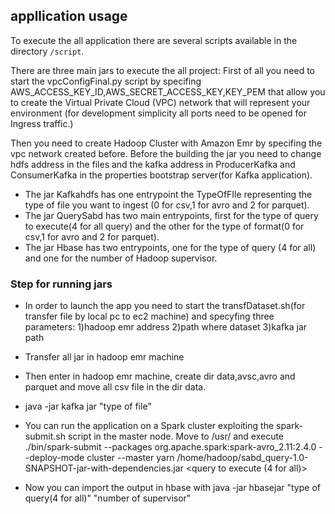 ## appllication usage
To execute the all application there are several scripts available in the directory `/script`.

There are three main jars to execute the all project:
First of all you need to start the vpcConfigFinal.py script by specifing AWS_ACCESS_KEY_ID,AWS_SECRET_ACCESS_KEY,KEY_PEM that allow you to create the Virtual Private Cloud (VPC) network that will represent your environment (for development simplicity all ports need to be opened for Ingress traffic.)

Then you need to create Hadoop Cluster with Amazon Emr by specifing the vpc network created before.
Before the building the jar you need to change hdfs address in the files and the kafka address in ProducerKafka and ConsumerKafka in the properties bootstrap server(for Kafka application).

- The jar Kafkahdfs has one entrypoint the TypeOfFIle representing the type of file you want to ingest (0 for csv,1 for avro and 2 for parquet).
- The jar QuerySabd has two main entrypoints, first for the type of query to execute(4 for all query) and the other for the type of format(0 for csv,1 for avro and 2 for parquet).
- The jar Hbase has two entrypoints, one for the type of query (4 for all) and one for the number of Hadoop supervisor.

### Step for running jars

- In order to launch the app you need to start the transfDataset.sh(for transfer file by local pc to ec2 machine) and specyfing three parameters:
        1)hadoop emr address
        2)path where dataset
        3)kafka jar path
- Transfer all jar in hadoop emr machine

- Then enter in hadoop emr machine, create dir data,avsc,avro and parquet and move all csv file in the dir data.
- java -jar kafka jar "type of file"
- You can run the application on a Spark cluster exploiting the spark-submit.sh script in the master node. Move to /usr/ and execute ./bin/spark-submit --packages org.apache.spark:spark-avro_2.11:2.4.0
                   --deploy-mode cluster --master yarn
                   /home/hadoop/sabd_query-1.0-SNAPSHOT-jar-with-dependencies.jar  <query to execute (4 for all)>   <file format>
- Now you can import the output in hbase with java -jar hbasejar "type of query(4 for all)" "number of supervisor"


